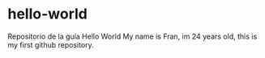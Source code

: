 # hello-world
Repositorio de la guía Hello World
My name is Fran, im 24 years old, this is my first github repository.
